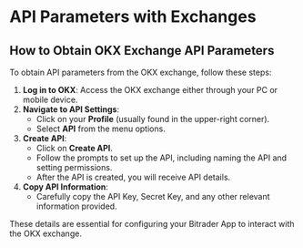 # API Parameters with Exchanges

## How to Obtain OKX Exchange API Parameters

To obtain API parameters from the OKX exchange, follow these steps:

1. **Log in to OKX**: Access the OKX exchange either through your PC or mobile device.
2. **Navigate to API Settings**:
   * Click on your **Profile** (usually found in the upper-right corner).
   * Select **API** from the menu options.
3. **Create API**:
   * Click on **Create API**.
   * Follow the prompts to set up the API, including naming the API and setting permissions.
   * After the API is created, you will receive API details.
4. **Copy API Information**:
   * Carefully copy the API Key, Secret Key, and any other relevant information provided.

These details are essential for configuring your Bitrader App to interact with the OKX exchange.
